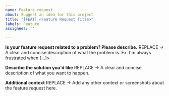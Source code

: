 ```yaml
---
name: Feature request
about: Suggest an idea for this project
title: "[FEAT] <Feature Request Title>"
labels: Feature
assignees: ''

---
```


<!-- Instructions: Leave '[FEAT]' in title and replace the lines below where indicated -->

**Is your feature request related to a problem? Please describe.** 
REPLACE -> A clear and concise description of what the problem is. Ex. I'm always frustrated when [...]>

**Describe the solution you'd like**
REPLACE -> A clear and concise description of what you want to happen.

**Additional context**
REPLACE -> Add any other context or screenshots about the feature request here.
